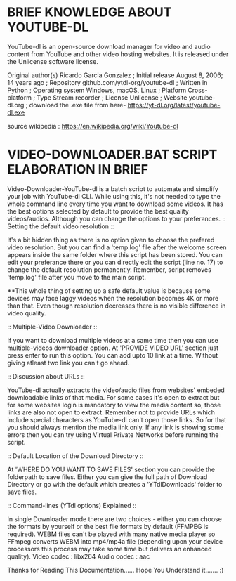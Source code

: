 BRIEF KNOWLEDGE ABOUT YOUTUBE-DL
==================================

YouTube-dl is an open-source download manager for video and audio content from YouTube and other video hosting websites. It is released under the Unlicense software license.

Original author(s)	Ricardo Garcia Gonzalez ;
Initial release	August 8, 2006; 14 years ago ;
Repository	github.com/ytdl-org/youtube-dl ;
Written in	Python ;
Operating system	Windows, macOS, Linux ;
Platform	Cross-platform ;
Type	Stream recorder ;
License	Unlicense ;
Website	youtube-dl.org ;
download the .exe file from here- https://yt-dl.org/latest/youtube-dl.exe

source wikipedia : https://en.wikipedia.org/wiki/Youtube-dl

VIDEO-DOWNLOADER.BAT SCRIPT ELABORATION IN BRIEF
=================================================

Video-Downloader-YouTube-dl is a batch script to automate and simplify your job with YouTube-dl CLI. While using this, it's not needed to type the whole command line every time you want to download some videos. It has the best options selected by default to provide the best quality videos/audios. Although you can change the options to your preferances.
:: Setting the default video resolution ::

It's a bit hidden thing as there is no option given to choose the prefered video resolution. But you can find a 'temp.log' file after the welcome screen appears inside the same folder where this script has been stored. You can edit your preferance there or you can directly edit the script (line no. 17) to change the default resolution permanently.
Remember, script removes 'temp.log' file after you move to the main script.

**This whole thing of setting up a safe default value is because some devices may face laggy videos when the resolution becomes 4K or more than that. Even though resolution decreases there is no visible difference in video quality.

:: Multiple-Video Downloader ::

If you want to download multiple videos at a same time then you can use multiple-videos downloader option.
At 'PROVIDE VIDEO URL' section just press enter to run this option. You can add upto 10 link at a time. Without giving atleast two link you can't go ahead.

:: Discussion about URLs ::

YouTube-dl actually extracts the video/audio files from websites' embeded downloadable links of that media. For some cases it's open to extract but for some websites login is mandatory to view the media content so, those links are also not open to extract. 
Remember not to provide URLs which include special characters as YouTube-dl can't open those links. So for that you should always mention the media link only.
If any link is showing some errors then you can try using Virtual Private Networks before running the script.

:: Default Location of the Download Directory ::

At 'WHERE DO YOU WANT TO SAVE FILES' section you can provide the folderpath to save files.
Either you can give the full path of Download Directory or go with the default which creates a 'YTdlDownloads' folder to save files.

:: Command-lines (YTdl options) Explained ::

In single Downloader mode there are two choices - either you can choose the formats by yourself or the best file formats by default (FFMPEG is required).
WEBM files can't be played with many native media player so FFmpeg converts WEBM into mp4/mp4a file (depending upon your device processors this process may take some time but delivers an enhanced quality).
Video codec : libx264
Audio codec : aac

Thanks for Reading This Documentation...... Hope You Understand it....... :)     
